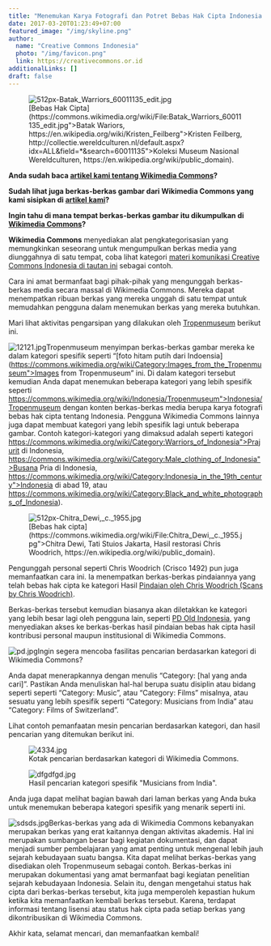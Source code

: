 ```yaml
---
title: "Menemukan Karya Fotografi dan Potret Bebas Hak Cipta Indonesia di Wikimedia Commons"
date: 2017-03-20T01:23:49+07:00
featured_image: "/img/skyline.png"
author:
  name: "Creative Commons Indonesia"
  photo: "/img/favicon.png"
  link: https://creativecommons.or.id
additionalLinks: []
draft: false
---
```


<figure class="figure w-sm-35 float-sm-end ms-sm-5 mt-2 mb-4">



  <img src="../../uploads/512px-Batak_Warriors_60011135_edit.jpg" alt="512px-Batak_Warriors_60011135_edit.jpg" class="figure-img img-fluid">

  <figcaption class="figure-caption">[Bebas Hak Cipta](https://commons.wikimedia.org/wiki/File:Batak_Warriors_60011135_edit.jpg">Batak Wariors, https://en.wikipedia.org/wiki/Kristen_Feilberg">Kristen Feilberg, http://collectie.wereldculturen.nl/default.aspx?idx=ALL&amp;field=*&amp;search=60011135">Koleksi Museum Nasional Wereldculturen, https://en.wikipedia.org/wiki/public_domain).</figcaption>

</figure>

**Anda sudah baca [artikel kami tentang Wikimedia Commons](http://creativecommons.or.id/2016/10/kenapa-mengunggah-karya-ke-wikimedia-commons.html)?**

**Sudah lihat juga berkas-berkas gambar dari Wikimedia Commons yang kami sisipkan di [artikel kami](http://creativecommons.or.id/2016/07/habis-belum-mencari-tahu-karya-yang-telah-bebas-hak-cipta.html)?**

**Ingin tahu di mana tempat berkas-berkas gambar itu dikumpulkan di [Wikimedia Commons](https://commons.wikimedia.org/wiki/Main_Page)?**

**Wikimedia Commons** menyediakan alat pengkategorisasian yang memungkinkan seseorang untuk mengumpulkan berkas media yang diunggahnya di satu tempat, coba lihat kategori [materi komunikasi Creative Commons Indonesia di tautan ini](https://commons.wikimedia.org/wiki/Category:Materi_Komunikasi_Creative_Commons_Indonesia) sebagai contoh.

Cara ini amat bermanfaat bagi pihak-pihak yang mengunggah berkas-berkas media secara massal di Wikimedia Commons. Mereka dapat menempatkan ribuan berkas yang mereka unggah di satu tempat untuk memudahkan pengguna dalam menemukan berkas yang mereka butuhkan.

Mari lihat aktivitas pengarsipan yang dilakukan oleh [Tropenmuseum](https://tropenmuseum.nl/) berikut ini.

<img src="../../uploads/12121.jpg" alt="12121.jpg" class="img-fluid w-100 mt-3 mb-4">Tropenmuseum menyimpan berkas-berkas gambar mereka ke dalam kategori spesifik seperti “[foto hitam putih dari Indoensia](https://commons.wikimedia.org/wiki/Category:Images_from_the_Tropenmuseum">Images from Tropenmuseum” ini. Di dalam kategori tersebut kemudian Anda dapat menemukan beberapa kategori yang lebih spesifik seperti https://commons.wikimedia.org/wiki/Indonesia/Tropenmuseum">Indonesia/Tropenmuseum dengan konten berkas-berkas media berupa karya fotografi bebas hak cipta tentang Indonesia. Pengguna Wikimedia Commons lainnya juga dapat membuat kategori yang lebih spesifik lagi untuk beberapa gambar. Contoh kategori-kategori yang dimaksud adalah seperti kategori https://commons.wikimedia.org/wiki/Category:Warriors_of_Indonesia">Prajurit di Indonesia, https://commons.wikimedia.org/wiki/Category:Male_clothing_of_Indonesia">Busana Pria di Indonesia, https://commons.wikimedia.org/wiki/Category:Indonesia_in_the_19th_century">Indonesia di abad 19, atau https://commons.wikimedia.org/wiki/Category:Black_and_white_photographs_of_Indonesia).

<figure class="figure w-sm-35 float-sm-end ms-sm-5 mt-2 mb-4">



  <img src="../../uploads/512px-Chitra_Dewi,_c._1955.jpg" alt="512px-Chitra_Dewi,_c._1955.jpg" class="figure-img img-fluid">

  <figcaption class="figure-caption">[Bebas hak cipta](https://commons.wikimedia.org/wiki/File:Chitra_Dewi,_c._1955.jpg">Chitra Dewi, Tati Stuios Jakarta, Hasil restorasi Chris Woodrich, https://en.wikipedia.org/wiki/public_domain).</figcaption>

</figure>

Pengunggah personal seperti Chris Woodrich (Crisco 1492) pun juga memanfaatkan cara ini. Ia menempatkan berkas-berkas pindaiannya yang telah bebas hak cipta ke kategori Hasil [Pindaian oleh Chris Woodrich (Scans by Chris Woodrich)](https://commons.wikimedia.org/wiki/Category:Scans_by_Chris_Woodrich).

Berkas-berkas tersebut kemudian biasanya akan diletakkan ke kategori yang lebih besar lagi oleh pengguna lain, seperti [PD Old Indonesia](https://commons.wikimedia.org/wiki/Category:PD_Indonesia_Old), yang menyediakan akses ke berkas-berkas hasil pindaian bebas hak cipta hasil kontribusi personal maupun institusional di Wikimedia Commons.

<img src="../../uploads/pd.jpg" alt="pd.jpg" class="img-fluid w-md-50 mt-3 mb-4">Ingin segera mencoba fasilitas pencarian berdasarkan kategori di Wikimedia Commons?

Anda dapat menerapkannya dengan menulis “Category: [hal yang anda cari]”. Pastikan Anda menuliskan hal-hal berupa suatu disiplin atau bidang seperti seperti “Category: Music”, atau “Category: Films” misalnya, atau sesuatu yang lebih spesifik seperti “Category: Musicians from India” atau “Category: Films of Switzerland”.

Lihat contoh pemanfaatan mesin pencarian berdasarkan kategori, dan hasil pencarian yang ditemukan berikut ini.

<figure class="figure w-sm-50 mt-2 mb-4">

  <img src="../../uploads/4334.jpg" alt="4334.jpg" class="figure-img img-fluid">

  <figcaption class="figure-caption">Kotak pencarian berdasarkan kategori di Wikimedia Commons.</figcaption>

</figure>

<figure class="figure w-sm-50 mt-2 mb-4">

  <img src="../../uploads/dfgdfgd.jpg" alt="dfgdfgd.jpg" class="figure-img img-fluid">

  <figcaption class="figure-caption">Hasil pencarian kategori spesifik "Musicians from India".</figcaption>

</figure>

Anda juga dapat melihat bagian bawah dari laman berkas yang Anda buka untuk menemukan beberapa kategori spesifik yang menarik seperti ini.

<img src="../../uploads/sdsds.jpg" alt="sdsds.jpg" class="img-fluid w-100 mt-3 mb-4">Berkas-berkas yang ada di Wikimedia Commons kebanyakan merupakan berkas yang erat kaitannya dengan aktivitas akademis. Hal ini merupakan sumbangan besar bagi kegiatan dokumentasi, dan dapat menjadi sumber pembelajaran yang amat penting untuk mengenal lebih jauh sejarah kebudayaan suatu bangsa. Kita dapat melihat berkas-berkas yang disediakan oleh Tropenmuseum sebagai contoh. Berkas-berkas ini merupakan dokumentasi yang amat bermanfaat bagi kegiatan penelitian sejarah kebudayaan Indonesia. Selain itu, dengan mengetahui status hak cipta dari berkas-berkas tersebut, kita juga memperoleh kepastian hukum ketika kita memanfaatkan kembali berkas tersebut. Karena, terdapat informasi tentang lisensi atau status hak cipta pada setiap berkas yang dikontribusikan di Wikimedia Commons.

Akhir kata, selamat mencari, dan memanfaatkan kembali!


